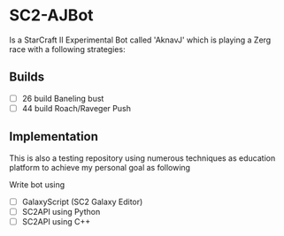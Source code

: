 # SC2-AJBot

Is a StarCraft II Experimental Bot called 'AknavJ' which is playing a Zerg race with a following strategies:

## Builds
- [ ] 26 build Baneling bust
- [ ] 44 build Roach/Raveger Push

## Implementation

This is also a testing repository using numerous techniques as education platform to achieve my personal goal as following

Write bot using
- [ ] GalaxyScript (SC2 Galaxy Editor)
- [ ] SC2API using Python
- [ ] SC2API using C++
